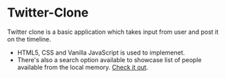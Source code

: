 # Twitter-Clone

Twitter clone is a basic application which takes input from user and post it on the timeline.
- HTML5, CSS and Vanilla JavaScript is used to implemenet.
- There's also a search option available to showcase list of people available from the local memory.
[Check it out](https://vigilant-hopper-959dc5.netlify.app/).
